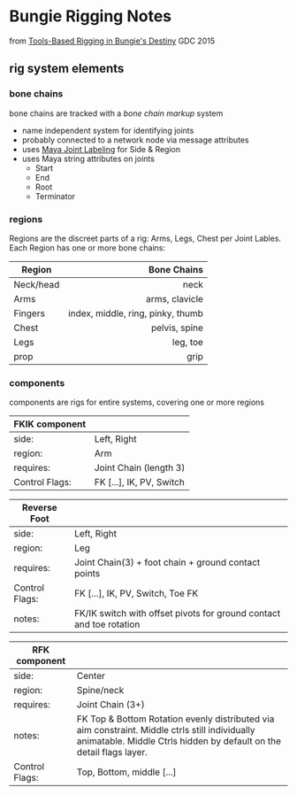 # Bungie Rigging Notes

from [Tools-Based Rigging in Bungie's Destiny](https://www.youtube.com/watch?v=U_4u0kbf-JE&list=PLUJn3SlcLb95GR-4B7Lq9m5I2j-aFd2xs&index=2&t=1752s)
GDC 2015

 ## rig system elements
 ### bone chains
 bone chains are tracked with a _bone chain markup_ system
  * name independent system for identifying joints
  * probably connected to a network node via message attributes
  * uses [Maya Joint Labeling](https://knowledge.autodesk.com/support/maya/learn-explore/caas/CloudHelp/cloudhelp/2018/ENU/Maya-CharacterAnimation/files/GUID-7F9A9EC5-A67A-4493-B11B-703202FFEF97-htm.html) for Side & Region
  * uses Maya string attributes on joints
     * Start
     * End
     * Root
     * Terminator
 ### regions
 Regions are the discreet parts of a rig: Arms, Legs, Chest per Joint Lables.
 Each Region has one or more bone chains:
 
| Region   |      Bone Chains      |
|----------|-------------:|
| Neck/head |  neck |
| Arms |   arms, clavicle   |
| Fingers| index, middle, ring, pinky, thumb |
| Chest | pelvis, spine |
| Legs | leg, toe |
| prop | grip

 ### components
 components are rigs for entire systems, covering one or more regions
 
 | FKIK component |   |  
 |----------------|---|
 |side: |Left, Right |
 |region:| Arm |
 |requires:| Joint Chain (length 3)|
 |Control Flags:| FK [...],  IK, PV, Switch |
 

 | Reverse Foot |  |
 |--------------|---|
 |side: |Left, Right |
 |region:| Leg |
 |requires:| Joint Chain(3) + foot chain + ground contact points|
 |Control Flags:| FK [...],  IK, PV, Switch, Toe FK|
 |notes:| FK/IK switch with offset pivots for ground contact and toe rotation |
  
 | RFK component |   |  
 |----------------|---|
 |side: |Center |
 |region:| Spine/neck |
 |requires:| Joint Chain (3+)|
 notes: | FK Top & Bottom Rotation evenly distributed via aim constraint. Middle ctrls still individually animatable. Middle Ctrls hidden by default on the detail flags layer. |
 |Control Flags:| Top, Bottom, middle [...]|
 
 